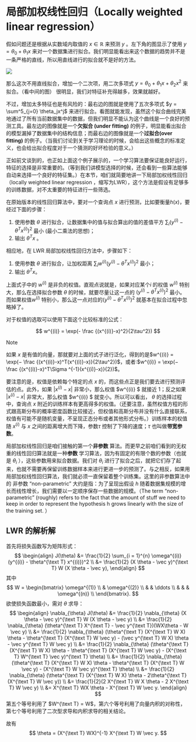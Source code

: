 # 局部加权线性回归（Locally weighted linear regression）

假如问题还是根据从实数域内取值的 $x\in \mathbb R$ 来预测 $y$ 。左下角的图显示了使用 $y = \theta_0 + \theta_1x$ 来对一个数据集进行拟合。我们明显能看出来这个数据的趋势并不是一条严格的直线，所以用直线进行的拟合就不是好的方法。

![](https://raw.githubusercontent.com/Kivy-CN/Stanford-CS-229-CN/master/img/cs229note1f5.png)

那么这次不用直线拟合，增加一个二次项，用二次多项式 $y = \theta_0 + \theta_1x +\theta_2x^2$ 来拟合。（看中间的图） 很明显，我们对特征补充得越多，效果就越好。

不过，增加太多特征也是有风险的：最右边的图就是使用了五次多项式 $y = \sum^5_{j=0} \theta_jx^j$ 来进行拟合。看图就能发现，虽然这个拟合曲线完美地通过了所有当前数据集中的数据，但我们明显不能认为这个曲线是一个良好的预测工具。最左边的图像就是一个**欠拟合 (under fitting)** 的例子，明显能看出拟合的模型漏掉了数据集中的结构信息；而最右边的图像就是一个**过拟合(over fitting)** 的例子。（当我们讨论到关于学习理论的时候，会给出这些概念的标准定义，也会给出拟合程度对于一个猜测的好坏检验的意义。）

正如前文谈到的，也正如上面这个例子展示的，一个学习算法要保证能良好运行，特征的选择是非常重要的。（等到我们讲模型选择的时候，还会看到一些算法能够自动来选择一个良好的特征集。）在本节，咱们就简要地讲一下局部加权线性回归（locally weighted linear regression ，缩写为LWR），这个方法是假设有足够多的训练数据，对不太重要的特征进行一些筛选。

在原始版本的线性回归算法中，要对一个查询点 $x$ 进行预测，比如要衡量$h(x)$，要经过下面的步骤：

1. 使用参数 $\theta$ 进行拟合，让数据集中的值与拟合算出的值的差值平方 $\sum_i(y^{(i)} − \theta^T x^{(i)} )^2$ 最小 (最小二乘法的思想)；
2. 输出 $\theta^T x$ 。

相应地，在 LWR 局部加权线性回归方法中，步骤如下：

1. 使用参数 $\theta$ 进行拟合，让加权距离 $\sum_i w^{(i)}(y^{(i)} − \theta^T x^{(i)} )^2$ 最小；
2. 输出 $\theta^T x$。


上面式子中的 $w^{(i)}$ 是非负的权值。直观点说就是，如果对应某个$i$ 的权值 $w^{(i)}$ 特别大，那么在选择拟合参数 $\theta$ 的时候，就要尽量让这一点的 $(y^{(i)} − \theta^T x^{(i)} )^2$ 最小。而如果权值$w^{(i)}$  特别小，那么这一点对应的$(y^{(i)} − \theta^T x^{(i)} )^2$ 就基本在拟合过程中忽略掉了。

对于权值的选取可以使用下面这个比较标准的公式：

$$
w^{(i)} = \exp(- \frac {(x^{(i)}-x)^2}{2\tau^2})
$$

>[!note]
>
>如果 $x$ 是有值的向量，那就要对上面的式子进行泛化，得到的是$w^{(i)} = \exp(− \frac {(x^{(i)}-x)^T(x^{(i)}-x)}{2\tau^2})$，或者:$w^{(i)} = \exp(− \frac {(x^{(i)}-x)^T\Sigma ^{-1}(x^{(i)}-x)}{2})$。


要注意的是，权值是依赖每个特定的点 $x$ 的，而这些点正是我们要去进行预测评估的点。此外，如果 $|x^{(i)} − x|$ 非常小，那么权值 $w^{(i)} $ 就接近 $1$；反之如果 $|x^{(i)} − x|$ 非常大，那么权值 $w^{(i)} $ 就变小。所以可以看出， $\theta$ 的选择过程中，查询点 $x$ 附近的训练样本有更高得多的权值。（还要注意，虽然权值方程的形式跟高斯分布的概率密度函数比较接近，但权值和高斯分布并没有什么直接联系，权值有可能不是随机变量，不呈现正态分布或者其他形式分布。）训练样本的权值随 $x^{(i)}$ 与 $x$ 之间的距离增大而下降，参数$\tau$  控制了下降的速度；$\tau$ 也叫做**带宽参数**。

局部加权线性回归是咱们接触的第一个**非参数** 算法。而更早之前咱们看到的无权重的线性回归算法就是一种**参数** 学习算法，因为有固定的有限个数的参数（也就是 $\theta_i$ ），这些参数用来拟合数据。我们对 $\theta_i$ 进行了拟合之后，就把它们存了起来，也就不需要再保留训练数据样本来进行更进一步的预测了。与之相反，如果用局部加权线性回归算法，我们就必须一直保留着整个训练集。这里的非参数算法中的 非参数 “non-parametric” 大约是指：为了呈现出假设 $h$ 随着数据集规模的增长而线性增长，我们需要以一定顺序保存一些数据的规模。（The term “non-parametric” (roughly) refers to the fact that the amount of stuff we need to keep in order to represent the hypothesis h grows linearly with the size of the training set. ）

## LWR 的解析解

首先将损失函数写为矩阵形式：
$$
\begin{align}
J(\theta) &= \frac{1}{2} \sum_{i = 1}^{n} \omega^{(i)} (y^{(i)} - \theta^{\text T} x^{(i)})^2 \\
&= \frac{1}{2} (X \theta - \vec y)^{\text T} W (X \theta - \vec y),
\end{align}
$$
其中
$$
W = \begin{bmatrix}
\omega^{(1)} \\
& \omega^{(2)} \\
& & \ddots \\
& & & \omega^{(n)} \\
\end{bmatrix}.
$$
欲使损失函数最小，需对 $\theta$ 求导：
$$
\begin{align}
\nabla_{\theta} J(\theta) &= \frac{1}{2} \nabla_{\theta} (X \theta - \vec y)^{\text T} W (X \theta - \vec y) \\
&= \frac{1}{2} \nabla_{\theta} (\theta^{\text T} X^{\text T} - \vec y^{\text T})(WX\theta - W \vec y) \\
&= \frac{1}{2} \nabla_{\theta} (\theta^{\text T} (X^{\text T} W X) \theta - \theta^{\text T} (X^{\text T} W \vec y) - (\vec y^{\text T} W X) \theta - \vec y^{\text T} W \vec y) \\
&= \frac{1}{2} \nabla_{\theta} (\theta^{\text T} (X^{\text T} W X) \theta - \theta^{\text T} (X^{\text T} W \vec y) - (X^{\text T} W^{\text T} \vec y)^{\text T} \theta) \\
&= \frac{1}{2} \nabla_{\theta} (\theta^{\text T} (X^{\text T} W X) \theta - \theta^{\text T} (X^{\text T} W \vec y) - (X^{\text T} W \vec y)^{\text T} \theta) \\
&= \frac{1}{2} \nabla_{\theta} (\theta^{\text T} (X^{\text T} W X) \theta - 2\theta^{\text T} (X^{\text T} W \vec y)) \\
&= \frac{1}{2}(2 X^{\text T} W X \theta - 2 X^{\text T} W \vec y) \\
&= X^{\text T} WX \theta - X^{\text T} W \vec y.
\end{align}
$$
第五个等号利用了 $W^{\text T} = W$，第六个等号利用了向量内积的对称性，第七个等号利用了二次型求导和内积求导的相关结论。

故有
$$
\theta = (X^{\text T} WX)^{-1} X^{\text T} W \vec y.
$$
